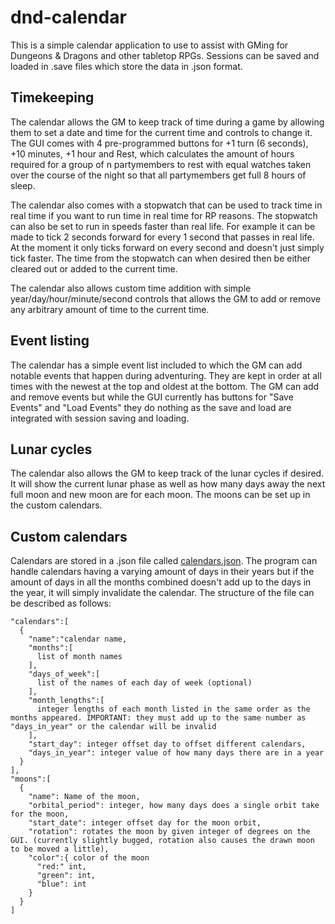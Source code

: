 # dnd-calendar
This is a simple calendar application to use to assist with GMing for Dungeons & Dragons and other tabletop RPGs. Sessions can be saved and loaded in .save files which store the data in .json format.

## Timekeeping
The calendar allows the GM to keep track of time during a game by allowing them to set a date and time for the current time and controls to change it. The GUI comes with 4 pre-programmed buttons for +1 turn (6 seconds), +10 minutes, +1 hour and Rest, which calculates the amount of hours required for a group of n partymembers to rest with equal watches taken over the course of the night so that all partymembers get full 8 hours of sleep.

The calendar also comes with a stopwatch that can be used to track time in real time if you want to run time in real time for RP reasons. The stopwatch can also be set to run in speeds faster than real life. For example it can be made to tick 2 seconds forward for every 1 second that passes in real life. At the moment it only ticks forward on every second and doesn't just simply tick faster. The time from the stopwatch can when desired then be either cleared out or added to the current time.

The calendar also allows custom time addition with simple year/day/hour/minute/second controls that allows the GM to add or remove any arbitrary amount of time to the current time.

## Event listing
The calendar has a simple event list included to which the GM can add notable events that happen during adventuring. They are kept in order at all times with the newest at the top and oldest at the bottom. The GM can add and remove events but while the GUI currently has buttons for "Save Events" and "Load Events" they do nothing as the save and load are integrated with session saving and loading.

## Lunar cycles
The calendar also allows the GM to keep track of the lunar cycles if desired. It will show the current lunar phase as well as how many days away the next full moon and new moon are for each moon. The moons can be set up in the custom calendars.

## Custom calendars
Calendars are stored in a .json file called [calendars.json](https://github.com/HTalarmo/dnd-calendar/blob/master/calendars.json). The program can handle calendars having a varying amount of days in their years but if the amount of days in all the months combined doesn't add up to the days in the year, it will simply invalidate the calendar. The structure of the file can be described as follows:
```
"calendars":[
  {
    "name":"calendar name,
    "months":[
      list of month names
    ],
    "days_of_week":[
      list of the names of each day of week (optional)
    ],
    "month_lengths":[
      integer lengths of each month listed in the same order as the months appeared. IMPORTANT: they must add up to the same number as "days_in_year" or the calendar will be invalid
    ],
    "start_day": integer offset day to offset different calendars,
    "days_in_year": integer value of how many days there are in a year 
  }
],
"moons":[
  {
    "name": Name of the moon,
    "orbital_period": integer, how many days does a single orbit take for the moon,
    "start_date": integer offset day for the moon orbit,
    "rotation": rotates the moon by given integer of degrees on the GUI. (currently slightly bugged, rotation also causes the drawn moon to be moved a little),
    "color":{ color of the moon
      "red:" int,
      "green": int,
      "blue": int
    }
  }
]
```


